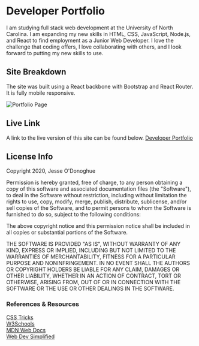 # Developer Portfolio
I am studying full stack web development at the University of North Carolina. I am expanding my new skills in HTML, CSS, JavaScript, Node.js, and React to find employment as a Junior Web Developer. I love the challenge that coding offers, I love collaborating with others, and I look forward to putting my new skills to use. 

## Site Breakdown
The site was built using a React backbone with Bootstrap and React Router. It is fully mobile responsive.

![Portfolio Page](https://user-images.githubusercontent.com/66024509/90566016-c887fd00-e175-11ea-8840-4da4bfefaf73.png)

## Live Link
A link to the live version of this site can be found below. 
[Developer Portfolio](https://jesseodonoghue.github.io)

## License Info
Copyright 2020, Jesse O'Donoghue

Permission is hereby granted, free of charge, to any person obtaining a copy of this software and associated documentation files (the "Software"), to deal in the Software without restriction, including without limitation the rights to use, copy, modify, merge, publish, distribute, sublicense, and/or sell copies of the Software, and to permit persons to whom the Software is furnished to do so, subject to the following conditions:

The above copyright notice and this permission notice shall be included in all copies or substantial portions of the Software.

THE SOFTWARE IS PROVIDED "AS IS", WITHOUT WARRANTY OF ANY KIND, EXPRESS OR IMPLIED, INCLUDING BUT NOT LIMITED TO THE WARRANTIES OF MERCHANTABILITY, FITNESS FOR A PARTICULAR PURPOSE AND NONINFRINGEMENT. IN NO EVENT SHALL THE AUTHORS OR COPYRIGHT HOLDERS BE LIABLE FOR ANY CLAIM, DAMAGES OR OTHER LIABILITY, WHETHER IN AN ACTION OF CONTRACT, TORT OR OTHERWISE, ARISING FROM, OUT OF OR IN CONNECTION WITH THE SOFTWARE OR THE USE OR OTHER DEALINGS IN THE SOFTWARE.

### References & Resources
[CSS Tricks](https://css-tricks.com/)    
[W3Schools](https://w3schools.com)    
[MDN Web Docs](https://developer.mozilla.org/en-US/)   
[Web Dev Simplified](https://www.youtube.com/channel/UCFbNIlppjAuEX4znoulh0Cw)